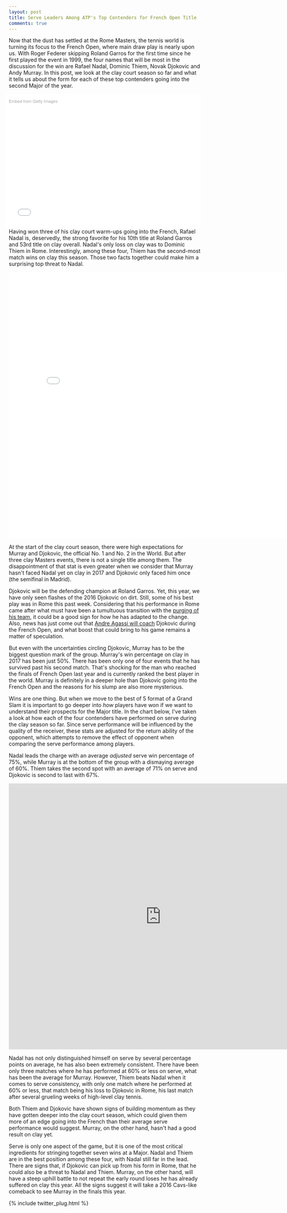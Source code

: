 ```yaml
---
layout: post
title: Serve Leaders Among ATP's Top Contenders for French Open Title
comments: true
---
```



Now that the dust has settled at the Rome Masters, the tennis world is turning its focus to the French Open, where main draw play is nearly upon us. With Roger Federer skipping Roland Garros for the first time since he first played the event in 1999, the four names that will be most in the discussion for the win are Rafael Nadal, Dominic Thiem, Novak Djokovic and Andy Murray. In this post, we look at the clay court season so far and what it tells us about the form for each of these top contenders going into the second Major of the year.

<div class="getty embed image" style="background-color:#fff;display:inline-block;font-family:'Helvetica Neue',Helvetica,Arial,sans-serif;color:#a7a7a7;font-size:11px;width:100%;max-width:494px;float:right;padding:2%;"><div style="padding:0;margin:0;text-align:left;"><a href="http://www.gettyimages.com.au/detail/685309794" target="_blank" style="color:#a7a7a7;text-decoration:none;font-weight:normal !important;border:none;display:inline-block;">Embed from Getty Images</a></div><div style="overflow:hidden;position:relative;height:0;padding:63.973064% 0 0 0;width:100%;"><iframe src="//embed.gettyimages.com/embed/685309794?et=nbGAgLVrRSB_5BTPJQOdaA&tld=com.au&viewMoreLink=on&sig=NN2kXWYaZtpPggIgee6ETy2cIb_KHXvp58Hnz66PB1U=&caption=true" width="594" height="380" scrolling="no" frameborder="0" style="display:inline-block;position:absolute;top:0;left:0;width:100%;height:100%;margin:0;" ></iframe></div><p style="margin:0;"></p></div>

Having won three of his clay court warm-ups going into the French, Rafael Nadal is, deservedly, the strong favorite for his 10th title at Roland Garros and 53rd title on clay overall. Nadal's only loss on clay was to Dominic Thiem in Rome. Interestingly, among these four, Thiem has the second-most match wins on clay this season. Those two facts together could make him a surprising top threat to Nadal. 

<iframe width="800" height="700" frameborder="0" scrolling="no" src="//plot.ly/~on-the-t/1211.embed"></iframe>

At the start of the clay court season, there were high expectations for Murray and Djokovic, the official No. 1 and No. 2 in the World. But after three clay Masters events, there is not a single title among them. The disappointment of that stat is even greater when we consider that Murray hasn't faced Nadal yet on clay in 2017 and Djokovic only faced him once (the semifinal in Madrid). 

Djokovic will be the defending champion at Roland Garros. Yet, this year, we have only seen flashes of the 2016 Djokovic on dirt. Still, some of his best play was in Rome this past week. Considering that his performance in Rome came after what must have been a tumultuous transition with the [purging of his team](http://www.news.com.au/sport/tennis/novak-djokovic-has-sacked-his-entire-team-of-support-staff/news-story/c59710bbbcacfab0f133052394422f06), it could be a good sign for how he has adapted to the change. Also, news has just come out that [Andre Agassi will coach](http://www.bbc.com/sport/tennis/39991312) Djokovic during the French Open, and what boost that could bring to his game remains a matter of speculation. 


But even with the uncertainties circling Djokovic, Murray has to be the biggest question mark of the group. Murray's win percentage on clay in 2017 has been just 50%. There has been only one of four events that he has survived past his second match. That's shocking for the man who reached the finals of French Open last year and is currently ranked the best player in the world. Murray is definitely in a deeper hole than Djokovic going into the French Open and the reasons for his slump are also more mysterious. 

Wins are one thing. But when we move to the best of 5 format of a Grand Slam it is important to go deeper into _how_ players have won if we want to understand their prospects for the Major title. In the chart below, I've taken a look at how each of the four contenders have performed on serve during the clay season so far. Since serve performance will be influenced by the quality of the receiver, these stats are adjusted for the return ability of the opponent, which attempts to remove the effect of opponent when comparing the serve performance among players.

Nadal leads the charge with an average _adjusted_ serve win percentage of 75%, while Murray is at the bottom of the group with a dismaying average of 60%. Thiem takes the second spot with an average of 71% on serve and Djokovic is second to last with 67%.

<iframe width="800" height="700" frameborder="0" scrolling="no" src="https://plot.ly/~on-the-t/1209.embed"></iframe>

Nadal has not only distinguished himself on serve by several percentage points on average, he has also been extremely consistent. There have been only three matches where he has performed at 60% or less on serve, what has been the average for Murray. However, Thiem beats Nadal when it comes to serve consistency, with only one match where he performed at 60% or less, that match being his loss to Djokovic in Rome, his last match after several grueling weeks of high-level clay tennis. 

Both Thiem and Djokovic have shown signs of building momentum as they have gotten deeper into the clay court season, which could given them more of an edge going into the French than their average serve performance would suggest. Murray, on the other hand, hasn't had a good result on clay yet. 

Serve is only one aspect of the game, but it is one of the most critical ingredients for stringing together seven wins at a Major. Nadal and Thiem are in the best position among these four, with Nadal still far in the lead. There are signs that, if Djokovic can pick up from his form in Rome, that he could also be a threat to Nadal and Thiem. Murray, on the other hand, will have a steep uphill battle to not repeat the early round loses he has already suffered on clay this year. All the signs suggest it will take a 2016 Cavs-like comeback to see Murray in the finals this year.

{% include twitter_plug.html %}

